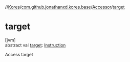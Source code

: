 //[Kores](../../../index.md)/[com.github.jonathanxd.kores.base](../index.md)/[Accessor](index.md)/[target](target.md)

# target

[jvm]\
abstract val [target](target.md): [Instruction](../../com.github.jonathanxd.kores/-instruction/index.md)

Access target
